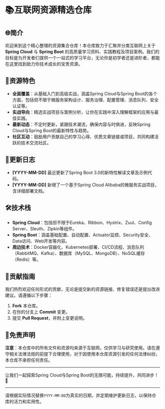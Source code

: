 # 📚互联网资源精选仓库

## 🌐简介

欢迎来到这个精心整理的资源集合仓库！本仓库致力于汇聚并分类互联网上关于 **Spring Cloud** 与 **Spring Boot** 的高质量学习资料、实践教程及项目案例。我们的目标是为开发者们提供一个一站式的学习平台，无论你是初学者还是进阶者，都能在这里找到助力你技术成长的宝贵资源。

## 📖资源特色

- **全面覆盖**：从基础入门到高级实战，涵盖Spring Cloud与Spring Boot的各个方面，包括但不限于微服务架构设计、服务治理、配置管理、消息队列、安全认证等。
- **实战导向**：精选实战项目与案例分析，让你在实践中深入理解框架的应用与最佳实践。
- **最新动态**：不定时更新，紧跟技术潮流，确保内容与时俱进，反映Spring Cloud与Spring Boot的最新特性与趋势。
- **社区互动**：鼓励用户贡献自己的学习心得、优质文章链接或项目，共同构建活跃的技术交流社区。

## 🔄更新日志

- **[YYYY-MM-DD]** 最近更新了Spring Boot 3.0的新特性解读文章及示例代码。
- **[YYYY-MM-DD]** 新增了一个基于Spring Cloud Alibaba的微服务实战项目，含详细部署文档。

## 🛠技术栈

- **Spring Cloud**：包括但不限于Eureka、Ribbon、Hystrix、Zuul、Config Server、Sleuth、Zipkin等组件。
- **Spring Boot**：涵盖基础配置、自动配置、Actuator监控、Security安全、Data访问、Web开发等内容。
- **周边技术**：Docker容器化、Kubernetes部署、CI/CD流程、消息队列（RabbitMQ、Kafka）、数据库（MySQL、MongoDB）、NoSQL缓存（Redis）等。

## 📝贡献指南

我们热烈欢迎任何形式的贡献，无论是提交新的资源链接、修复错误还是提出改进建议。请遵循以下步骤：
1. **Fork** 本仓库。
2. 在你的分支上 **Commit** 变更。
3. 提交 **Pull Request**，并附上变更说明。

## 📢免责声明

**注意**：本仓库中的所有文件和资源均来源于互联网，仅供学习与研究使用。请在遵守相关法律法规的前提下合理使用，对于因使用本仓库资源引发的任何法律纠纷，本仓库不承担任何责任。

---

让我们一起探索Spring Cloud与Spring Boot的无限可能，持续提升，共同进步！🌟

---

请根据实际情况替换`YYYY-MM-DD`为真实的日期，并定期维护更新日志，以保持仓库的活力和实用性。
